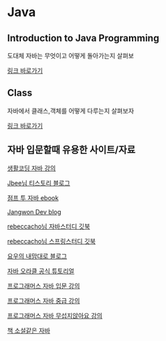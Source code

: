 # Java

## Introduction to Java Programming

도대체 자바는 무엇이고 어떻게 돌아가는지 살펴보

[링크 바로가기](https://github.com/limdongjin/TIL/tree/master/java/introduction)

## Class

자바에서 클래스,객체를 어떻게 다루는지 살펴보자

[링크 바로가기](https://github.com/limdongjin/TIL/tree/master/java/class)

## 자바 입문할때 유용한 사이트/자료

[생활코딩 자바 강의](https://opentutorials.org/course/1223/4551)

[Jbee님 티스토리 블로그](http://asfirstalways.tistory.com/category/Dev.BackEnd/JAVA)

[점프 투 자바 ebook](https://wikidocs.net/book/31)

[Jangwon Dev blog](https://dev-jangwon.github.io/blog/tags/#java)

[rebeccacho님 자바스터디 깃북](https://rebeccacho.gitbooks.io/java-study-group/content/index.html)

[rebeccacho님 스프링스터디 깃북](https://rebeccacho.gitbooks.io/spring-study-group/content/)

[요우의 내맘대로 블로그](http://luckyyowu.tistory.com/category/%EA%B0%9C%EC%9D%B8%EA%B3%B5%EB%B6%80/JAVA)

[자바 오라클 공식 튜토리얼](https://docs.oracle.com/javase/tutorial/tutorialLearningPaths.html)

[프로그래머스 자바 입문 강의](https://programmers.co.kr/learn/courses/5)

[프로그래머스 자바 중급 강의](https://programmers.co.kr/learn/courses/9)

[프로그래머스 자바 무섭지않아요 강의](https://programmers.co.kr/learn/courses/16)

[책 소설같은 자바](http://book.interpark.com/product/BookDisplay.do?_method=detail&sc.prdNo=206612496)
